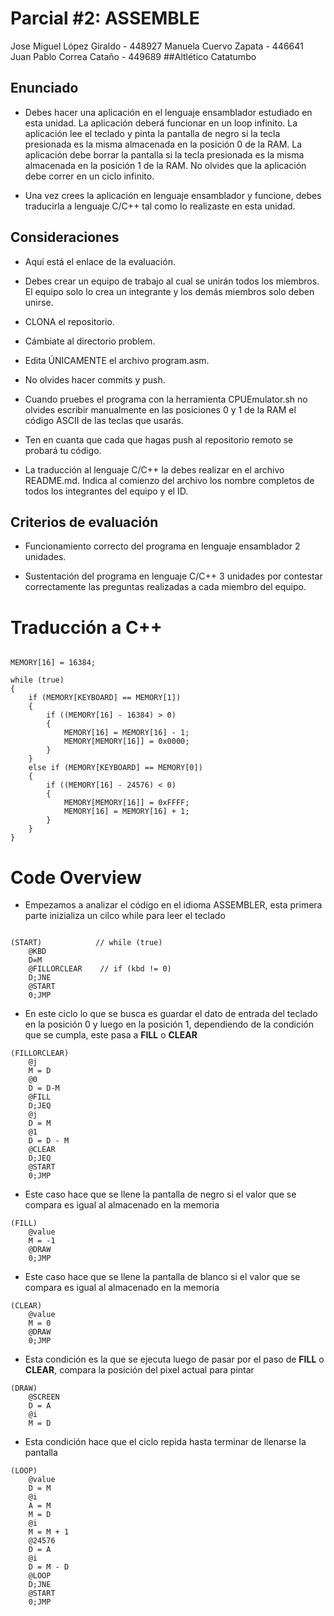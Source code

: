 # Parcial #2: ASSEMBLE
Jose Miguel López Giraldo - 448927
Manuela Cuervo Zapata - 446641
Juan Pablo Correa Cataño - 449689
##Altlético Catatumbo

## Enunciado
* Debes hacer una aplicación en el lenguaje ensamblador estudiado en esta unidad. La aplicación deberá funcionar en un loop infinito. La aplicación lee el teclado y pinta la pantalla de negro si la tecla presionada es la misma almacenada en la posición 0 de la RAM. La aplicación debe borrar la pantalla si la tecla presionada es la misma almacenada en la posición 1 de la RAM. No olvides que la aplicación debe correr en un ciclo infinito.

* Una vez crees la aplicación en lenguaje ensamblador y funcione, debes traducirla a lenguaje C/C++ tal como lo realizaste en esta unidad.

## Consideraciones
* Aquí está el enlace de la evaluación.

* Debes crear un equipo de trabajo al cual se unirán todos los miembros. El equipo solo lo crea un integrante y los demás miembros solo deben unirse.

* CLONA el repositorio.

* Cámbiate al directorio problem.

* Edita ÚNICAMENTE el archivo program.asm.

* No olvides hacer commits y push.

* Cuando pruebes el programa con la herramienta CPUEmulator.sh no olvides escribir manualmente en las posiciones 0 y 1 de la RAM el código ASCII de las teclas que usarás.

* Ten en cuanta que cada que hagas push al repositorio remoto se probará tu código.

* La traducción al lenguaje C/C++ la debes realizar en el archivo README.md. Indica al comienzo del archivo los nombre completos de todos los integrantes del equipo y el ID.

## Criterios de evaluación
* Funcionamiento correcto del programa en lenguaje ensamblador 2 unidades.

* Sustentación del programa en lenguaje C/C++ 3 unidades por contestar correctamente las preguntas realizadas a cada miembro del equipo.

# Traducción a C++
```

MEMORY[16] = 16384;

while (true)
{
    if (MEMORY[KEYBOARD] == MEMORY[1])
    {
        if ((MEMORY[16] - 16384) > 0)
        {
            MEMORY[16] = MEMORY[16] - 1;
            MEMORY[MEMORY[16]] = 0x0000;
        }
    }
    else if (MEMORY[KEYBOARD] == MEMORY[0])
    {
        if ((MEMORY[16] - 24576) < 0)
        {
            MEMORY[MEMORY[16]] = 0xFFFF;
            MEMORY[16] = MEMORY[16] + 1;
        }
    }
}

```

# Code Overview

* Empezamos a analizar el código en el idioma ASSEMBLER, esta primera parte inizializa un cilco while para leer el teclado
```

(START)            // while (true)
    @KBD
    D=M
    @FILLORCLEAR    // if (kbd != 0)
    D;JNE
    @START
    0;JMP
```

* En este ciclo lo que se busca es guardar el dato de entrada del teclado en la posición 0 y luego en la posición 1, dependiendo de la condición que se cumpla, este pasa a **FILL** o **CLEAR**

```
(FILLORCLEAR)
    @j
    M = D
    @0
    D = D-M
    @FILL
    D;JEQ
    @j
    D = M
    @1
    D = D - M
    @CLEAR
    D;JEQ
    @START
    0;JMP
```

* Este caso hace que se llene la pantalla de negro si el valor que se compara es igual al almacenado en la memoria

```
(FILL)
    @value
    M = -1
    @DRAW
    0;JMP
```

* Este caso hace que se llene la pantalla de blanco si el valor que se compara es igual al almacenado en la memoria

```
(CLEAR)
    @value
    M = 0
    @DRAW
    0;JMP
```

* Esta condición es la que se ejecuta luego de pasar por el paso de **FILL** o **CLEAR**, compara la posición del pixel actual para pintar

```
(DRAW)
    @SCREEN
    D = A
    @i
    M = D
```

* Esta condición hace que el ciclo repida hasta terminar de llenarse la pantalla

```
(LOOP)
    @value
    D = M
    @i
    A = M
    M = D
    @i
    M = M + 1
    @24576
    D = A
    @i
    D = M - D
    @LOOP
    D;JNE
    @START
    0;JMP
```
